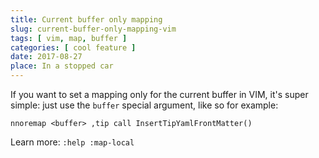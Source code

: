 ```yaml
---
title: Current buffer only mapping
slug: current-buffer-only-mapping-vim
tags: [ vim, map, buffer ]
categories: [ cool feature ]
date: 2017-08-27
place: In a stopped car
---
```


If you want to set a mapping only for the current buffer in VIM, it's super
simple: just use the `buffer` special argument, like so for example:

```vim
nnoremap <buffer> ,tip call InsertTipYamlFrontMatter()
```

Learn more: `:help :map-local`
